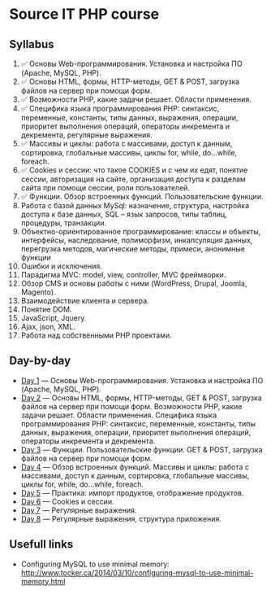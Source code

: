 # Source IT PHP course

## Syllabus

1. :white_check_mark: Основы Web-программирования. Установка и настройка ПО (Apache, MySQL, PHP). 
2. :white_check_mark: Основы HTML, формы, HTTP-методы, GET & POST, загрузка файлов на сервер при помощи форм.
3. :white_check_mark: Возможности PHP, какие задачи решает. Области применения.
4. :white_check_mark: Специфика языка программирования PHP: синтаксис, переменные, константы, типы данных, выражения, операции, приоритет выполнения операций, операторы инкремента и декремента, регулярные выражения.
5. :white_check_mark: Массивы и циклы: работа с массивами, доступ к данным, сортировка, глобальные массивы, циклы for, while, do…while, foreach.
6. :white_check_mark: Cookies и сессии: что такое COOKIES и с чем их едят, понятие сессии, авторизация на сайте, организация доступа к разделам сайта при помощи сессии, роли пользователей.
7. :white_check_mark: Функции. Обзор встроенных функций. Пользовательские функции.
8. Работа с базой данных MySql: назначение, структура, настройка доступа к базе данных, SQL – язык запросов, типы таблиц, процедуры, транзакции.
9. Объектно-ориентированное программирование: классы и объекты, интерфейсы, наследование, полиморфизм, инкапсуляция данных, перегрузка методов, магические методы, примеси, анонимные функции
10. Ошибки и исключения.
11. Парадигма MVC: model, view, controller, MVC фреймворки.
12. Обзор CMS и основы работы с ними (WordPress, Drupal, Joomla, Magento).
13. Взаимодействие клиента и сервера.
14. Понятие DOM.
15. JavaScript, Jquery.
16. Ajax, json, XML.
17. Работа над собственными PHP проектами.

## Day-by-day

* [Day 1](/day-1) — Основы Web-программирования. Установка и настройка ПО (Apache, MySQL, PHP).
* [Day 2](/day-2) — Основы HTML, формы, HTTP-методы, GET & POST, загрузка файлов на сервер при помощи форм. Возможности PHP, какие задачи решает. Области применения. Специфика языка программирования PHP: синтаксис, переменные, константы, типы данных, выражения, операции, приоритет выполнения операций, операторы инкремента и декремента.
* [Day 3](/day-3) — Функции. Пользовательские функции. GET & POST, загрузка файлов на сервер при помощи форм.
* [Day 4](/day-4) — Обзор встроенных функций. Массивы и циклы: работа с массивами, доступ к данным, сортировка, глобальные массивы, циклы for, while, do…while, foreach.
* [Day 5](/day-5) — Практика: импорт продуктов, отображение продуктов.
* [Day 6](/day-6) — Cookies и сессии.
* [Day 7](/day-7) — Регулярные выражения.
* [Day 8](/day-8) — Регулярные выражения, структура приложения.

## Usefull links

* Configuring MySQL to use minimal memory:
http://www.tocker.ca/2014/03/10/configuring-mysql-to-use-minimal-memory.html
